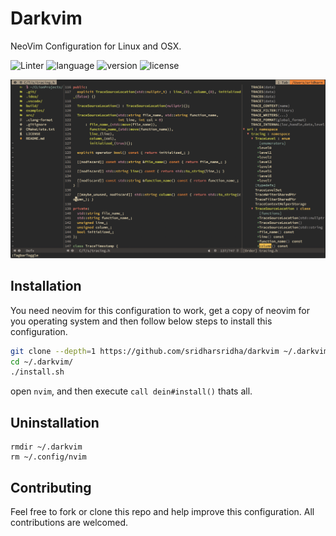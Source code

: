# Darkvim

NeoVim Configuration for Linux and OSX.

![Linter](https://github.com/sridharsridha/darkvim/workflows/Darkvim-Linter/badge.svg)
![language](https://img.shields.io/github/languages/top/sridharsridha/darkvim)
![version](https://img.shields.io/github/v/tag/sridharsridha/darkvim?label=version&sort=semver)
![license](https://img.shields.io/github/license/sridharsridha/darkvim)

![darkvim](https://github.com/sridharsridha/darkvim/blob/master/res/darkvim.png)

## Installation

You need neovim for this configuration to work, get a copy of neovim for you
operating system and then follow below steps to install this configuration.
```sh
git clone --depth=1 https://github.com/sridharsridha/darkvim ~/.darkvim
cd ~/.darkvim/
./install.sh
```
open `nvim`, and then execute `call dein#install()` thats all.

## Uninstallation
```
rmdir ~/.darkvim
rm ~/.config/nvim
```
## Contributing

Feel free to fork or clone this repo and help improve this configuration.
All contributions are welcomed.
